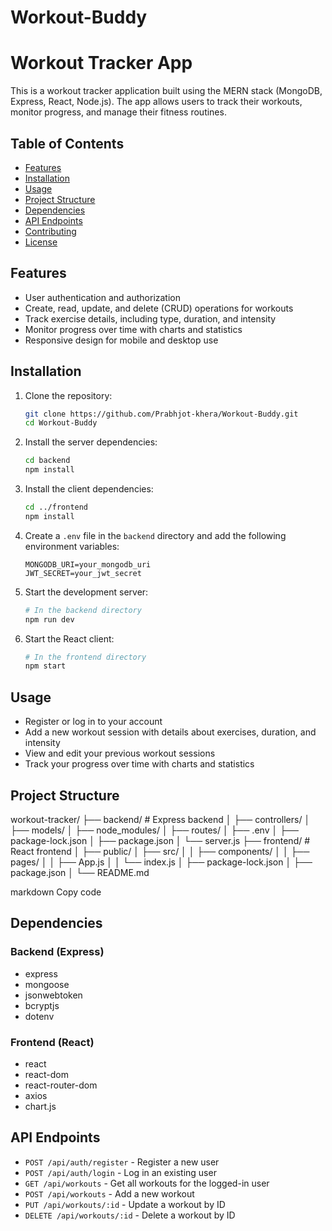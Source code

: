 # Workout-Buddy
# Workout Tracker App

This is a workout tracker application built using the MERN stack (MongoDB, Express, React, Node.js). The app allows users to track their workouts, monitor progress, and manage their fitness routines.

## Table of Contents

- [Features](#features)
- [Installation](#installation)
- [Usage](#usage)
- [Project Structure](#project-structure)
- [Dependencies](#dependencies)
- [API Endpoints](#api-endpoints)
- [Contributing](#contributing)
- [License](#license)

## Features

- User authentication and authorization
- Create, read, update, and delete (CRUD) operations for workouts
- Track exercise details, including type, duration, and intensity
- Monitor progress over time with charts and statistics
- Responsive design for mobile and desktop use

## Installation

1. Clone the repository:
    ```bash
    git clone https://github.com/Prabhjot-khera/Workout-Buddy.git
    cd Workout-Buddy
    ```

2. Install the server dependencies:
    ```bash
    cd backend
    npm install
    ```

3. Install the client dependencies:
    ```bash
    cd ../frontend
    npm install
    ```

4. Create a `.env` file in the `backend` directory and add the following environment variables:
    ```
    MONGODB_URI=your_mongodb_uri
    JWT_SECRET=your_jwt_secret
    ```

5. Start the development server:
    ```bash
    # In the backend directory
    npm run dev
    ```

6. Start the React client:
    ```bash
    # In the frontend directory
    npm start
    ```

## Usage

- Register or log in to your account
- Add a new workout session with details about exercises, duration, and intensity
- View and edit your previous workout sessions
- Track your progress over time with charts and statistics

## Project Structure

workout-tracker/
├── backend/ # Express backend
│ ├── controllers/
│ ├── models/
│ ├── node_modules/
│ ├── routes/
│ ├── .env
│ ├── package-lock.json
│ ├── package.json
│ └── server.js
├── frontend/ # React frontend
│ ├── public/
│ ├── src/
│ │ ├── components/
│ │ ├── pages/
│ │ ├── App.js
│ │ └── index.js
│ ├── package-lock.json
│ ├── package.json
│ └── README.md

markdown
Copy code

## Dependencies

### Backend (Express)

- express
- mongoose
- jsonwebtoken
- bcryptjs
- dotenv

### Frontend (React)

- react
- react-dom
- react-router-dom
- axios
- chart.js

## API Endpoints

- `POST /api/auth/register` - Register a new user
- `POST /api/auth/login` - Log in an existing user
- `GET /api/workouts` - Get all workouts for the logged-in user
- `POST /api/workouts` - Add a new workout
- `PUT /api/workouts/:id` - Update a workout by ID
- `DELETE /api/workouts/:id` - Delete a workout by ID
